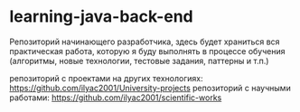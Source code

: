# learning-java-back-end
Репозиторий начинающего разработчика, здесь будет храниться вся практическая работа, которую я буду выполнять в процессе обучения (алгоритмы, новые технологии, тестовые задания, паттерны и т.п.)

репозиторий с проектами на других технологиях: https://github.com/ilyac2001/University-projects
репозиторий с научными работами: https://github.com/ilyac2001/scientific-works
